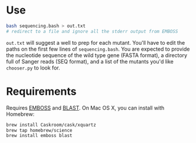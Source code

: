 # Use

```bash 
bash sequencing.bash > out.txt
# redirect to a file and ignore all the stderr output from EMBOSS
```

`out.txt` will suggest a well to prep for each mutant. You'll have to edit the paths on the first few lines of `sequencing.bash`. You are expected to provide the nucleotide sequence of the wild type gene (FASTA format), a directory full of Sanger reads (SEQ format), and a list of the mutants you'd like `chooser.py` to look for. 

# Requirements 

Requires [EMBOSS](http://www.ebi.ac.uk/Tools/emboss/) and [BLAST](http://blast.ncbi.nlm.nih.gov/Blast.cgi). On Mac OS X, you can install with Homebrew:

```bash
brew install Caskroom/cask/xquartz
brew tap homebrew/science
brew install emboss blast 
```
